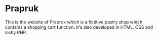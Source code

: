# Prapruk
This is the website of Prapruk which is a fictitive pastry shop which contains a shopping cart function. It's also developed in HTML. CSS and lastly PHP.

